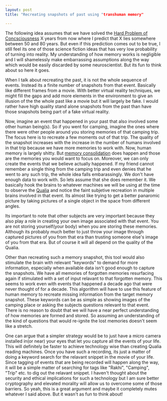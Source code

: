 ```yaml
---
layout: post
title: "Recreating snapshots of past using "transhuman memory"

---
```



The following idea assumes that we have solved the [Hard Problem of Concsciousness](https://en.wikipedia.org/wiki/Hard_problem_of_consciousness) X years from now where I predict that X lies somewhere between 50 and 80 years. But even if this prediction comes out to be true, I still feel its one of those science fiction ideas that has very low probability of turning into reality. My understanding of how memory works is negligible and I will shamelessly make embarrassing assumptions along the way which would be easily discarded by some neuroscientist. But its fun to think about so here it goes.

When I talk about recreating the past, it is not the whole sequence of events. Instead its a finite number of snapshots from that event. Basically like different frames from a movie. With better virtual reality techniques, we might fill the gaps and add more elements in the environment to give an illusion of the the whole past like a movie but it will largely be fake. I would rather have high quality stand alone snapshots from the past than have those snapshots being part of a fake virtual reality.  

Now, imagine an event that happened in your past that also involved some other human being(s). So if you went for camping, imagine the ones where there were other people around you storing memories of that camping trip. The focus here is to recreate a few moments out of that trip. The quality of the snapshot increases with the increase in the number of humans involved in that trip because we have more memories to work with. Now, human memory is largely shitty. But [memory consolidation](https://en.wikipedia.org/wiki/Memory_consolidation) does happen and those are the memories you would want to focus on. Moreover, we can only create the events that we believe actually happened. If my friend cannot remember a single thing from the camping trip and even denies that he went to any such trip, the whole idea falls embarassingly. We don't have enough data to work with. So lets assume that she does remember it. We basically hook the brains to whatever machines we will be using at the time to observe the [Qualia](https://en.wikipedia.org/wiki/Qualia) and notice the faint subjetive recreation in multiple brains involved in that event. Its almost like trying to get a better panaromic picture by taking pictures of a single object in the space from different angles. 

Its important to note that other subjects are very important because they also play a role in creating your own image associated with that event. You are not storing yourself(your body) when you are storing these memories. Although its probably much better to just throw your image through captured pictures of you from that era than trusting someone else's image of you from that era. But of course it will all depend on the quality of the Qualia.

Other than recreating such a memory snapshot, this tool would also stimulate the brain with relevant "keywords" to demand for more information, especially when available data isn't good enough to capture the snapshots. We have all memories of forgotten memories resurfacing again if stimulated with a set of input relavant to that forgotten memory. This seems to work even with events that happened a decade ago that were never thought of for a decade. This algorithm will have to use this feature of human memory to recreate missing information from the target memory snapshot. These keywords can be as simple as showing images of the camping place or asking the subjects questions relevant to that event. There is no reason to doubt that we will have a near perfect understanding of how memories are formed and stored. So assuming an understanding of the kind of questions that would re-ignite the lost memories doesn't seem like a stretch.

One can argue that a simpler strategy would be to just have a micro camera installed in(or near) your eyes that let you capture all the events of your life. This will definitely be faster to achieve technology wise than creating Qualia reading machines. Once you have such a recording, its just a matter of doing a keyword search for the relavant snippet in the movie of your life. Since tagging of events that are being recorded will happen along the way, it will be a simple matter of searching for tags like "Rakhi", "Camping", "Trip" etc. to dig out the relavant snippet. I haven't thought about the security and ethical implications for such a technology but I am sure better cryptography and elevated morality will allow us to overcome some of those barriers. So yeah, this is a great argument and maybe it completely mutes whatever I said above. But it wasn't as fun to think about!


